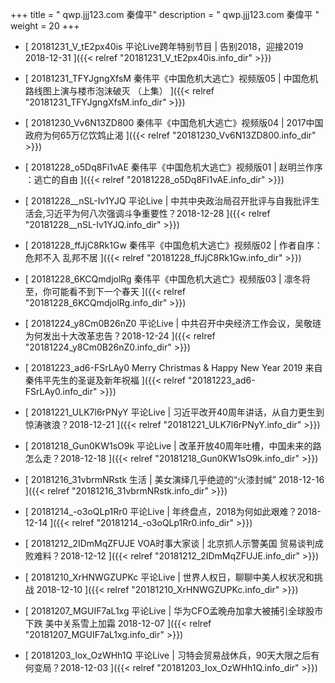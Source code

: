 +++
title = "  qwp.jjj123.com 秦偉平"
description = "  qwp.jjj123.com 秦偉平  "
weight = 20
+++



* [  20181231_V_tE2px40is 平论Live跨年特别节目 | 告别2018，迎接2019   2018-12-31  ]({{< relref "20181231_V_tE2px40is.info_dir" >}})


* [  20181231_TFYJgngXfsM 秦伟平《中国危机大逃亡》视频版05 | 中国危机路线图上演与楼市泡沫破灭 （上集）  ]({{< relref "20181231_TFYJgngXfsM.info_dir" >}})


* [  20181230_Vv6N13ZD800 秦伟平《中国危机大逃亡》视频版04 | 2017中国政府为何65万亿饮鸩止渴  ]({{< relref "20181230_Vv6N13ZD800.info_dir" >}})


* [  20181228_o5Dq8Fi1vAE 秦伟平《中国危机大逃亡》视频版01 | 赵明兰作序 ：逃亡的自由  ]({{< relref "20181228_o5Dq8Fi1vAE.info_dir" >}})


* [  20181228__nSL-Iv1YJQ 平论Live | 中共中央政治局召开批评与自我批评生活会,习近平为何八次强调斗争重要性？2018-12-28  ]({{< relref "20181228__nSL-Iv1YJQ.info_dir" >}})


* [  20181228_ffJjC8Rk1Gw 秦伟平《中国危机大逃亡》视频版02 | 作者自序：危邦不入 乱邦不居  ]({{< relref "20181228_ffJjC8Rk1Gw.info_dir" >}})


* [  20181228_6KCQmdjolRg 秦伟平《中国危机大逃亡》视频版03 | 凛冬将至，你可能看不到下一个春天  ]({{< relref "20181228_6KCQmdjolRg.info_dir" >}})


* [  20181224_y8Cm0B26nZ0 平论Live | 中共召开中央经济工作会议，吴敬琏为何发出十大改革忠告？2018-12-24  ]({{< relref "20181224_y8Cm0B26nZ0.info_dir" >}})


* [  20181223_ad6-FSrLAy0 Merry Christmas & Happy New Year 2019 来自秦伟平先生的圣诞及新年祝福  ]({{< relref "20181223_ad6-FSrLAy0.info_dir" >}})


* [  20181221_ULK7l6rPNyY 平论Live | 习近平改开40周年讲话，从自力更生到惊涛骇浪？2018-12-21  ]({{< relref "20181221_ULK7l6rPNyY.info_dir" >}})


* [  20181218_Gun0KW1sO9k 平论Live | 改革开放40周年吐槽，中国未来的路怎么走？2018-12-18  ]({{< relref "20181218_Gun0KW1sO9k.info_dir" >}})


* [  20181216_31vbrmNRstk 生活 | 美女演绎几乎绝迹的“火漆封缄” 2018-12-16  ]({{< relref "20181216_31vbrmNRstk.info_dir" >}})


* [  20181214_-o3oQLp1Rr0 平论Live  | 年终盘点，2018为何如此艰难？2018-12-14  ]({{< relref "20181214_-o3oQLp1Rr0.info_dir" >}})


* [  20181212_2IDmMqZFUJE VOA时事大家谈 | 北京抓人示警美国 贸易谈判成败难料？2018-12-12  ]({{< relref "20181212_2IDmMqZFUJE.info_dir" >}})


* [  20181210_XrHNWGZUPKc 平论Live | 世界人权日，聊聊中美人权状况和挑战  2018-12-10  ]({{< relref "20181210_XrHNWGZUPKc.info_dir" >}})


* [  20181207_MGUIF7aL1xg 平论Live | 华为CFO孟晚舟加拿大被捕引全球股市下跌 美中关系雪上加霜 2018-12-07  ]({{< relref "20181207_MGUIF7aL1xg.info_dir" >}})


* [  20181203_Iox_OzWHh1Q 平论Live | 习特会贸易战休兵，90天大限之后有何变局？2018-12-03  ]({{< relref "20181203_Iox_OzWHh1Q.info_dir" >}})

